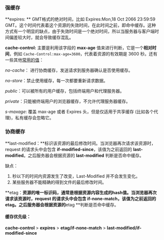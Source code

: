 ### 强缓存

**expires: ** GMT格式的绝对时间，比如 Expires:Mon,18 Oct 2066 23:59:59 GMT。这个时间代表着这个资源的失效时间，在此时间之前，即命中缓存。这种方式有一个明显的缺点，由于失效时间是一个绝对时间，所以当服务器与客户端时间偏差较大时，就会导致缓存混乱。

**cache-control:**  主要是利用该字段的 **max-age** 值来进行判断，它是一个**相对时间**，例如 `Cache-Control:max-age=3600`，代表着资源的有效期是 3600 秒。还有一些其他[常用的值](https://developer.mozilla.org/zh-CN/docs/Web/HTTP/Headers/Cache-Control)：

*no-cache*： 进行协商缓存，发送请求到服务器确认是否使用缓存。

*no-store*：禁止使用缓存，每一次都要重新请求数据。

*public*：可以被所有的用户缓存，包括终端用户和代理服务器。

*private*：只能被终端用户的浏览器缓存，不允许代理服务器缓存。

*s-maxage*: 覆盖 max-age 或者 Expires 头，但是仅适用于共享缓存 (比如各个代理)，私有缓存会忽略它。



### 协商缓存

**last-modified：**标识该资源的最后修改时间。当浏览器再次请求该资源时，request 的请求头中会包含 **if-modified-since**，该值为之前返回的 **last-modified**。之后服务器会根据资源的 **last-modified** 判断是否命中缓存。



缺点：

1. 秒以下的时间内资源发生了改变，Last-Modified 并不会发生变化。
2. 某些服务器不能精确的得到文件的最后修改时间。



**etag：**资源的唯一标识码，通常是根据资源内容生成的hash值。当浏览器再次请求该资源时，request 的请求头中会包含 **if-none-match**，该值为之前返回的 **etag**。之后服务器会根据资源的**etag **判断是否命中缓存。



#### 缓存优先级：

**cache-control** > **expires**  > **etag/if-none-match** > **last-modified/if-modified-since**

